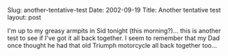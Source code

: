 Slug: another-tentative-test
Date: 2002-09-19
Title: Another tentative test
layout: post

I&#39;m up to my greasy armpits in Sid tonight (this morning?)... this is another test to see if I&#39;ve got it all back together. I seem to remember that my Dad once thought he had that old Triumph motorcycle all back together too...
